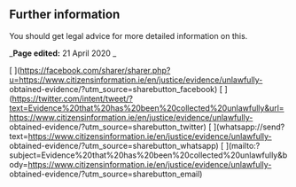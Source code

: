 ##  Further information

You should get legal advice for more detailed information on this.

  

_**Page edited:** 21 April 2020 _

[
](https://facebook.com/sharer/sharer.php?u=https://www.citizensinformation.ie/en/justice/evidence/unlawfully-
obtained-evidence/?utm_source=sharebutton_facebook) [
](https://twitter.com/intent/tweet/?text=Evidence%20that%20has%20been%20collected%20unlawfully&url=https://www.citizensinformation.ie/en/justice/evidence/unlawfully-
obtained-evidence/?utm_source=sharebutton_twitter) [
](whatsapp://send?text=https://www.citizensinformation.ie/en/justice/evidence/unlawfully-
obtained-evidence/?utm_source=sharebutton_whatsapp) [
](mailto:?subject=Evidence%20that%20has%20been%20collected%20unlawfully&body=https://www.citizensinformation.ie/en/justice/evidence/unlawfully-
obtained-evidence/?utm_source=sharebutton_email) [ ](javascript:void\(0\))
